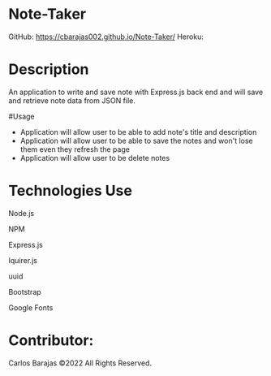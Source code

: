 # Note-Taker


GitHub: https://cbarajas002.github.io/Note-Taker/
Heroku:

# Description 
An application to write and save note with Express.js back end and will save and retrieve note data from JSON file.


#Usage 

- Application will allow user to be able to add note's title and description
- Application will allow user to be able to save the notes and won't lose them even they refresh the page
- Application will allow user to be delete notes




# Technologies Use 
Node.js

NPM

Express.js

Iquirer.js

uuid

Bootstrap

Google Fonts

# Contributor:
Carlos Barajas ©2022 All Rights Reserved.
